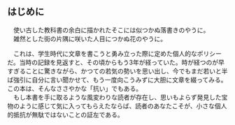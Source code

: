 ## はじめに

　使い古した教科書の余白に描かれたそこには似つかぬ落書きのやうに。  
　雑然とした街の片隅に咲いた人目につかぬ花のやうに。  

　これは、学生時代に文章を書こうと勇み立った際に定めた個人的なポリシーだ。当時の記録を見返すと、その頃からもう3年が経っていた。時が経つのが早すぎることに驚きながら、かつての若気の勢いを思い出し、今でもまだ若いと半ば強引に自分に言い聞かせて、もう一度向こうみずに大胆に文章を綴ってみる。この本は、そんなささやかな「抗い」でもある。  
　もし本書を手に取るような風変わりな読者が存在し、思いもよらず発見した宝物のように感じて気に入ってもらえたならば、読者のあなたこそが、小さな個人的抵抗が無駄ではないことの証左である。

